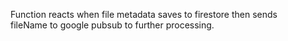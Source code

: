 Function reacts when file metadata saves to firestore then sends  
fileName to google pubsub to further processing.
